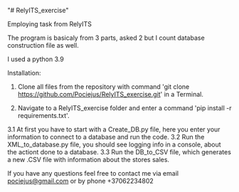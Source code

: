 "# RelyITS_exercise" 

Employing task from RelyITS

The program is basicaly from 3 parts, asked 2 but I count database construction file as well. 

I used a python 3.9 

Installation:

1. Clone all files from the repository with command 'git clone https://github.com/Pociejus/RelyITS_exercise.git' in a Terminal.
 
2. Navigate to a RelyITS_exercise folder and enter a command 'pip install -r requirements.txt'.
 
3.1 At first you have to start with a Create_DB.py file, here you enter your information to connect to a database and run the code.
3.2 Run the XML_to_database.py file, you should see logging info in a console, about the actiont done to a database. 
3.3 Run the DB_to_CSV file, which generates a new .CSV file with information about the stores sales.
 


If you have any questions feel free to contact me via email pociejus@gmail.com or by phone +37062234802
